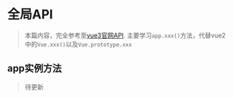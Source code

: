 # 全局API
> 本篇内容，完全参考至[vue3官网API](https://cn.vuejs.org/api/). 
> 主要学习`app.xxx()`方法，代替vue2中的`Vue.xxx()`以及`Vue.prototype.xxx`

## app实例方法
> 待更新